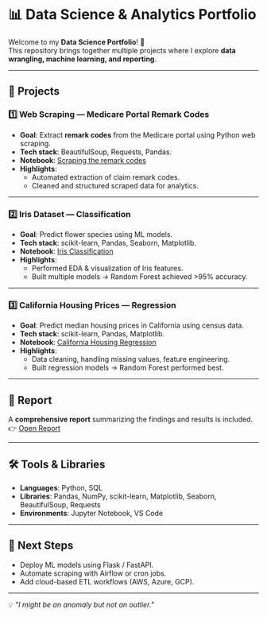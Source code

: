 # 📊 Data Science & Analytics Portfolio  

Welcome to my **Data Science Portfolio**! 🚀  
This repository brings together multiple projects where I explore **data wrangling, machine learning, and reporting**.  

---

## 📂 Projects  

### 1️⃣ Web Scraping — Medicare Portal Remark Codes  
- **Goal**: Extract **remark codes** from the Medicare portal using Python web scraping.  
- **Tech stack**: BeautifulSoup, Requests, Pandas.  
- **Notebook**: [Scraping the remark codes](Scraping%20the%20remarkCodes.ipynb)  
- **Highlights**:  
  - Automated extraction of claim remark codes.  
  - Cleaned and structured scraped data for analytics.  

---

### 2️⃣ Iris Dataset — Classification  
- **Goal**: Predict flower species using ML models.  
- **Tech stack**: scikit-learn, Pandas, Seaborn, Matplotlib.  
- **Notebook**: [Iris Classification](Iris.ipynb)  
- **Highlights**:  
  - Performed EDA & visualization of Iris features.  
  - Built multiple models → Random Forest achieved >95% accuracy.  

---

### 3️⃣ California Housing Prices — Regression  
- **Goal**: Predict median housing prices in California using census data.  
- **Tech stack**: scikit-learn, Pandas, Matplotlib.  
- **Notebook**: [California Housing Regression](Model%20Evaluation%20-%20California%20Housing%20Prices_.ipynb)  
- **Highlights**:  
  - Data cleaning, handling missing values, feature engineering.  
  - Built regression models → Random Forest performed best.  

---

## 📑 Report  

A **comprehensive report** summarizing the findings and results is included.  
👉 [Open Report](report/DataScience_Report.pdf)  

---

## 🛠️ Tools & Libraries  

- **Languages**: Python, SQL  
- **Libraries**: Pandas, NumPy, scikit-learn, Matplotlib, Seaborn, BeautifulSoup, Requests  
- **Environments**: Jupyter Notebook, VS Code  

---

## 🚀 Next Steps  

- Deploy ML models using Flask / FastAPI.  
- Automate scraping with Airflow or cron jobs.  
- Add cloud-based ETL workflows (AWS, Azure, GCP).  

---

💡 *"I might be an anomaly but not an outlier."*  

